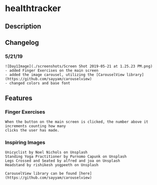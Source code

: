# healthtracker

## Description

## Changelog

### 5/21/19
    ![Day1Image](./screenshots/Screen Shot 2019-05-21 at 1.25.23 PM.png)
    - added Finger Exercises on the main screen
    - added the image carousel, utilizing the [CarouselView library](https://github.com/sayyam/carouselview)
    - changed colors and base font

## Features

### Finger Exercises

    When the button on the main screen is clicked, the number above it increments counting how many
    clicks the user has made.

### Inspiring Images

    Unicyclist by Noel Nichols on Unsplash
    Standing Yoga Practitioner by Purnomo Capunk on Unsplash
    Legs Crossed and Seated by alfred and joa on Unsplash
    Headstand by rishikesh yogpeeth on Unsplash

    CarouselView library can be found [here](https://github.com/sayyam/carouselview)

